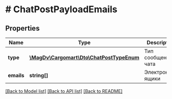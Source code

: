 # # ChatPostPayloadEmails

## Properties

Name | Type | Description | Notes
------------ | ------------- | ------------- | -------------
**type** | [**\MagDv\Cargomart\Dto\ChatPostTypeEnum**](ChatPostTypeEnum.md) | Тип сообщения чата |
**emails** | **string[]** | Электронные ящики |

[[Back to Model list]](../../README.md#models) [[Back to API list]](../../README.md#endpoints) [[Back to README]](../../README.md)
